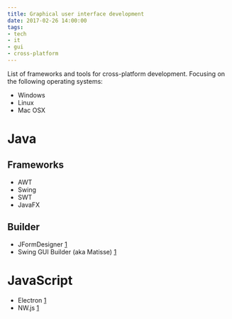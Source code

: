 ```yaml
---
title: Graphical user interface development
date: 2017-02-26 14:00:00
tags:
- tech
- it
- gui
- cross-platform
---
```


List of frameworks and tools for cross-platform development. Focusing on the following operating systems:

* Windows
* Linux
* Mac OSX

# Java

## Frameworks

* AWT
* Swing
* SWT
* JavaFX

## Builder

* JFormDesigner [1](https://www.formdev.com/jformdesigner/)
* Swing GUI Builder (aka Matisse) [1](https://netbeans.org/features/java/swing.html)

# JavaScript

* Electron [1](http://electron.atom.io/)
* NW.js [1](https://nwjs.io/)
